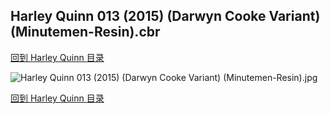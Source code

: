 ## Harley Quinn 013 (2015) (Darwyn Cooke Variant) (Minutemen-Resin).cbr


[回到 Harley Quinn 目录](https://github.com/alicewish/markdown/blob/master/series/Harley-Quinn.md)


![Harley Quinn 013 (2015) (Darwyn Cooke Variant) (Minutemen-Resin).jpg](https://wx1.sinaimg.cn/large/6a9fdecagy1fq33e05u5jj21kw1124qp.jpg)

[回到 Harley Quinn 目录](https://github.com/alicewish/markdown/blob/master/series/Harley-Quinn.md)

